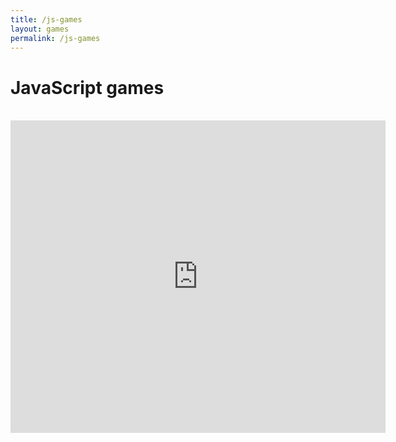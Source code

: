 ```yaml
---
title: /js-games
layout: games
permalink: /js-games
---
```


# JavaScript games
<br>
<iframe src="https://editor.p5js.org/Plotkine/present/wt0UfN_ce" width="600px" height="500px" frameBorder="0" title="snake">

